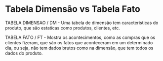 # Tabela Dimensão vs Tabela Fato

TABELA DIMENSAO / DM - Uma tabela de dimensão tem caracteristicas do produto, que são estatícas como produtos, clientes, etc.

TABELA FATO / FT - Mostra os acontecimentos, como as compras que os clientes fizeram, que são os fatos que aconteceram em um determinado dia, ou seja, não tem dados brutos como na dimensão, que tem todos os dados do produto.
